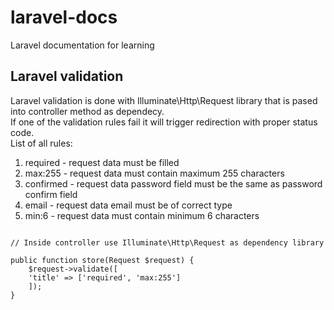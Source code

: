 # laravel-docs
Laravel documentation for learning  

## Laravel validation 

Laravel validation is done with Illuminate\Http\Request library that is pased into controller method as dependecy.  
If one of the validation rules fail it will trigger redirection with proper status code.  
List of all rules:  
1. required  - request data must be filled 
2. max:255   - request data must contain maximum 255 characters
3. confirmed - request data password field must be the same as password confirm field
4. email     - request data email must be of correct type
5. min:6     - request data must contain minimum 6 characters

```

// Inside controller use Illuminate\Http\Request as dependency library

public function store(Request $request) {
    $request->validate([
	'title' => ['required', 'max:255'] 
    ]);
}





```
